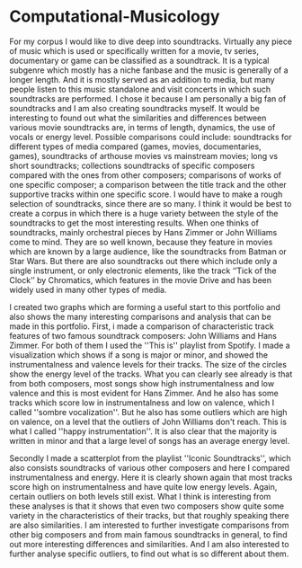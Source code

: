 # Computational-Musicology

For my corpus I would like to dive deep into soundtracks. Virtually any piece of music which is used or specifically written for a movie, tv series, documentary or game can be classified as a soundtrack. It is a typical subgenre which mostly has a niche fanbase and the music is generally of a longer length. And it is mostly served as an addition to media, but many people listen to this music standalone and visit concerts in which such soundtracks are performed. I chose it because I am personally a big fan of soundtracks and I am also creating soundtracks myself.  It would be interesting to found out what the similarities and differences between various movie soundtracks are, in terms of length, dynamics, the use of vocals or energy level. Possible comparisons could include: soundtracks for different types of media compared (games, movies, documentaries, games), soundtracks of arthouse movies vs mainstream movies; long vs short soundtracks; collections soundtracks of specific composers compared with the ones from other composers; comparisons of works of one specific composer; a comparison between the title track and the other supportive tracks within one specific score. 
I would have to make a rough selection of soundtracks, since there are so many. I think it would be best to create a corpus in which there is a huge variety between the style of the soundtracks to get the most interesting results. When one thinks of soundtracks, mainly orchestral pieces by Hans Zimmer or John Williams come to mind. They are so well known, because they feature in movies which are known by a large audience, like the soundtracks from Batman or Star Wars. But there are also soundtracks out there which include only a single instrument, or only electronic elements, like the track ‘’Tick of the Clock’’ by Chromatics, which features in the movie Drive and has been widely used in many other types of media.



I created two graphs which are forming a useful start to this portfolio and also shows the many interesting comparisons and analysis that can be made in this portfolio. First, i made a comparison of characteristic track features of two famous soundtrack composers: John Williams and Hans Zimmer. For both of them I used the ''This is'' playlist from Spotify. I made a visualization which shows if a song is major or minor, and showed the instrumentalness and valence levels for their tracks. The size of the circles show the energy level of the tracks. What you can clearly see already is that from both composers, most songs show high instrumentalness and low valence and this is most evident for Hans Zimmer. And he also has some tracks which score low in instrumentalness and low on valence, which I called ''sombre vocalization''. But he also has some outliers which are high on valence, on a level that the outliers of John Williams don't reach. This is what I called ''happy instrumentation''.  It is also clear that the majority is written in minor and that a large level of songs has an average energy level.

Secondly I made a scatterplot from the playlist ''Iconic Soundtracks'', which also consists soundtracks of various other composers and here I compared instrumentalness and energy. Here it is clearly shown again that most tracks score high on instrumentalness and have quite low energy levels. Again, certain outliers on both levels still exist. 
What I think is interesting from these analyses is that it shows that even two composers show quite some variety in the characteristics of their tracks, but that roughly speaking there are also similarities. I am interested to further investigate comparisons from other big composers and from main famous soundtracks in general, to find out more interesting differences and similarities. And I am also interested to further analyse specific outliers, to find out what is so different about them.
